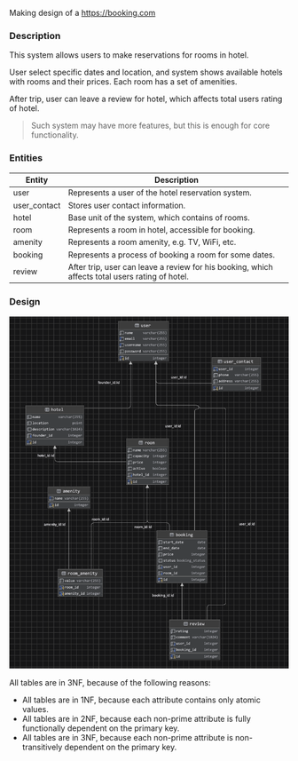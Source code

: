 Making design of a https://booking.com

### Description

This system allows users to make reservations for rooms in hotel.

User select specific dates and location, and system shows available hotels with
rooms and their prices. Each room has a set of amenities.

After trip, user can leave a review for hotel, which affects total users rating
of hotel.

> Such system may have more features, but this is enough for core functionality.

### Entities

| Entity       | Description                                                                                     |
|--------------|-------------------------------------------------------------------------------------------------|
| user         | Represents a user of the hotel reservation system.                                              |
| user_contact | Stores user contact information.                                                                |
| hotel        | Base unit of the system, which contains of rooms.                                               |
| room         | Represents a room in hotel, accessible for booking.                                             |
| amenity      | Represents a room amenity, e.g. TV, WiFi, etc.                                                  |
| booking      | Represents a process of booking a room for some dates.                                          |
| review       | After trip, user can leave a review for his booking, which affects total users rating of hotel. |

### Design

![](./docs/design.png)

All tables are in 3NF, because of the following reasons:

- All tables are in 1NF, because each attribute contains only atomic values.
- All tables are in 2NF, because each non-prime attribute is fully functionally dependent on the primary key.
- All tables are in 3NF, because each non-prime attribute is non-transitively dependent on the primary key.
